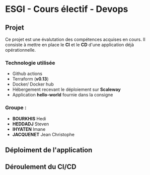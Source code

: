 # ESGI - Cours électif - Devops

## Projet

Ce projet est une évalutation des compétences acquises en cours. Il consiste à mettre en place le **CI** et le **CD** d'une application déjà opérationnelle.

### Technologie utilisée
- Github actions
- Terraform (**v0.13**)
- Docker/ Docker hub
- Hébergement recevant le déploiement sur **Scaleway**
- Application **hello-world** fournie dans la consigne

### Groupe :
- **BOURKHIS** Hedi
- **HEDDADJ** Steven
- **IHYATEN** Imane
- **JACQUENET** Jean Christophe

## Déploiment de l'application

## Déroulement du CI/CD